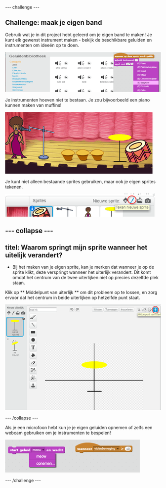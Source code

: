 \--- challenge \---

## Challenge: maak je eigen band

Gebruik wat je in dit project hebt geleerd om je eigen band te maken! Je kunt elk gewenst instrument maken - bekijk de beschikbare geluiden en instrumenten om ideeën op te doen.

![screenshot](images/band-ideas.png)

Je instrumenten hoeven niet te bestaan. Je zou bijvoorbeeld een piano kunnen maken van muffins!

![screenshot](images/band-piano.png)

Je kunt niet alleen bestaande sprites gebruiken, maar ook je eigen sprites tekenen.

![screenshot](images/band-draw.png)

## \--- collapse \---

## titel: Waarom springt mijn sprite wanneer het uitelijk verandert?

+ Bij het maken van je eigen sprite, kan je merken dat wanneer je op de sprite klikt, deze verspringt wanneer het uiterlijk verandert. Dit komt omdat het centrum van de twee uiterlijken niet op precies dezelfde plek staan.

Klik op ** Middelpunt van uiterlijk ** om dit probleem op te lossen, en zorg ervoor dat het centrum in beide uiterlijken op hetzelfde punt staat.

![screenshot](images/band-center.png)

\--- /collapse \---

Als je een microfoon hebt kun je je eigen geluiden opnemen of zelfs een webcam gebruiken om je instrumenten te bespelen!

![screenshot](images/band-io.png)

\--- /challenge \---
